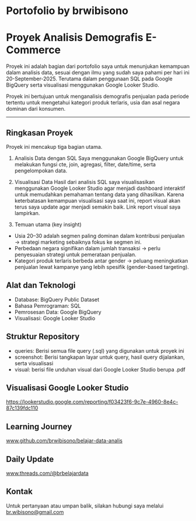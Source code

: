 # Portofolio by brwibisono
# Proyek Analisis Demografis E-Commerce

Proyek ini adalah bagian dari portofolio saya untuk menunjukan kemampuan dalam analisis data, sesuai dengan ilmu yang sudah saya pahami per hari ini 20-September-2025. Terutama dalam penggunaan SQL pada Google BigQuery serta visualisasi menggunakan Google Looker Studio.

Proyek ini bertujuan untuk menganalisis demografis penjualan pada periode tertentu untuk mengetahui kategori produk terlaris, usia dan asal negara dominan dari konsumen.

---

## Ringkasan Proyek

Proyek ini mencakup tiga bagian utama.

1. Analisis Data dengan SQL
Saya menggunakan Google BigQuery untuk melakukan fungsi cte, join, agregasi, filter, date/time, serta pengelompokan data.

2. Visualisasi Data
Hasil dari analisis SQL saya visualisasikan menggunakan Google Looker Studio agar menjadi dashboard interaktif untuk memudahkan pemahaman tentang data yang dihasilkan. Karena keterbatasan kemampuan visualisasi saya saat ini, report visual akan terus saya update agar menjadi semakin baik. Link report visual saya lampirkan.  

3. Temuan utama (key insight)
* Usia 20–30 adalah segmen paling dominan dalam kontribusi penjualan → strategi marketing sebaiknya fokus ke segmen ini.
* Perbedaan negara signifikan dalam jumlah transaksi → perlu penyesuaian strategi untuk pemerataan penjualan.
* Kategori produk terlaris berbeda antar gender → peluang meningkatkan penjualan lewat kampanye yang lebih spesifik (gender-based targeting).

## Alat dan Teknologi
* Database: BigQuery Public Dataset
* Bahasa Pemrograman: SQL
* Pemrosesan Data: Google BigQuery
* Visualisasi: Google Looker Studio


## Struktur Repository
- queries: Berisi semua file query (.sql) yang digunakan untuk proyek ini
- screenshot: Berisi tangkapan layar untuk query, hasil query dijalankan, serta visualisasi
- visual: berisi file unduhan visual dari Google Looker Studio berupa .pdf

## Visualisasi Google Looker Studio
https://lookerstudio.google.com/reporting/f03423f6-9c7e-4960-8e4c-87c139fdc110

## Learning Journey	
www.github.com/brwibisono/belajar-data-analis

## Daily Update
www.threads.com/@brbelajardata

## Kontak
Untuk pertanyaan atau umpan balik, silakan hubungi saya melalui br.wibisono@gmail.com
